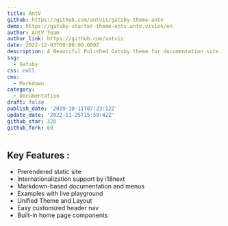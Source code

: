 ```yaml
---
title: AntV
github: https://github.com/antvis/gatsby-theme-antv
demo: https://gatsby-starter-theme-antv.antv.vision/en
author: AntV Team
author_link: https://github.com/antvis
date: 2022-12-03T00:00:00.000Z
description: A Beautiful Polished Gatsby theme for documentation site.
ssg:
  - Gatsby
css: null
cms:
  - Markdown
category:
  - Documentation
draft: false
publish_date: '2019-10-11T07:23:12Z'
update_date: '2022-11-25T15:59:42Z'
github_star: 328
github_fork: 69
---
```


## Key Features :

- Prerendered static site
- Internationalization support by i18next
- Markdown-based documentation and menus
- Examples with live playground
- Unified Theme and Layout
- Easy customized header nav
- Built-in home page components
